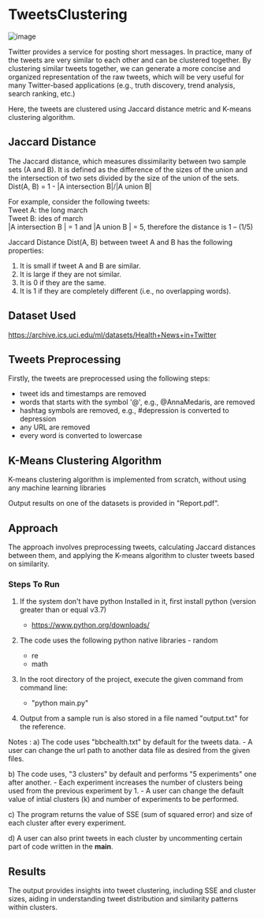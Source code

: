 # TweetsClustering

![image](https://github.com/Yash-Gavade/Analyzing_Tweets/assets/74112721/70cf3d35-bf12-4c2f-a551-e01761eabf04)


Twitter provides a service for posting short messages. In practice, many of the tweets are very
similar to each other and can be clustered together. By clustering similar tweets together, we can
generate a more concise and organized representation of the raw tweets, which will be very
useful for many Twitter-based applications (e.g., truth discovery, trend analysis, search ranking,
etc.)

Here, the tweets are clustered using Jaccard distance metric and K-means clustering algorithm.

## Jaccard Distance

The Jaccard distance, which measures dissimilarity between two sample sets (A and B). It is
defined as the difference of the sizes of the union and the intersection of two sets divided by the
size of the union of the sets. <br />
Dist(A, B) = 1 - |A intersection B|/|A union B|

For example, consider the following tweets: <br />
Tweet A: the long march <br />
Tweet B: ides of march <br />
|A intersection B | = 1 and |A union B | = 5, therefore the distance is 1 – (1/5)

Jaccard Distance Dist(A, B) between tweet A and B has the following properties:
1. It is small if tweet A and B are similar.
2. It is large if they are not similar.
3. It is 0 if they are the same.
4. It is 1 if they are completely different (i.e., no overlapping words).

## Dataset Used

https://archive.ics.uci.edu/ml/datasets/Health+News+in+Twitter

## Tweets Preprocessing

Firstly, the tweets are preprocessed using the following steps:
- tweet ids and timestamps are removed
- words that starts with the symbol '@', e.g., @AnnaMedaris, are removed
- hashtag symbols are removed, e.g., #depression is converted to depression
- any URL are removed
- every word is converted to lowercase

## K-Means Clustering Algorithm

K-means clustering algorithm is implemented from scratch, without using any machine learning libraries

Output results on one of the datasets is provided in "Report.pdf".

## Approach
The approach involves preprocessing tweets, calculating Jaccard distances between them, and applying the K-means algorithm to cluster tweets based on similarity.


### Steps To Run

1) If the system don't have python Installed in it, first install python (version greater than or equal v3.7)
	- https://www.python.org/downloads/
2) The code uses the following python native libraries
        - random
	- re
	- math
3) In the root directory of the project, execute the given command from command line:
	- "python main.py"

4) Output from a sample run is also stored in a file named "output.txt" for the reference.

Notes :
 a) The code uses "bbchealth.txt" by default for the tweets data.
	- A user can change the url path to another data file as desired from the given files.

 b) The code uses, "3 clusters" by default and performs "5 experiments" one after another.
	- Each experiment increases the number of clusters being used from the previous experiment by 1.
	- A user can change the default value of intial clusters (k) and number of experiments to be performed.

 c) The program returns the value of SSE (sum of squared error) and size of each cluster after every experiment.

 d) A user can also print tweets in each cluster by uncommenting certain part of code written in the __main__.


## Results
The output provides insights into tweet clustering, including SSE and cluster sizes, aiding in understanding tweet distribution and similarity patterns within clusters.



